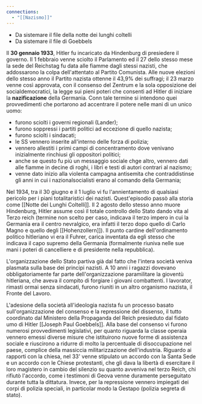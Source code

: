 ```yaml
---
connections:
  - "[[Nazismo]]"
---
```

- Da sistemare il file della notte dei lunghi coltelli
- Da sistemare il file di Goebbels




Il **30 gennaio 1933**, Hitler fu incaricato da Hindenburg di presiedere il governo. Il 1 febbraio venne sciolto il Parlamento ed il 27 dello stesso mese la sede del Reichstag fu data alle fiamme dagli stessi nazisti, che addossarono la colpa dell'attentato al Partito Comunista. Alle nuove elezioni dello stesso anno il Partito nazista ottenne il 43,9% dei suffragi; il 23 marzo venne così approvata, con il consenso del Zentrum e la sola opposizione dei socialdemocratici, la legge sui pieni poteri che consentì ad Hitler di iniziare la **nazificazione** della Germania. Conn tale termine si intendono quei provvedimenti che portarono ad accentrare il potere nelle mani di un unico uomo:

- furono sciolti i governi regionali (Lander);
- furono soppressi i partiti politici ad eccezione di quello nazista;
- furono sciolti i sindacati;
- le SS vennero inserite all'interno delle forza di polizia;
- vennero allestiti i primi campi di concentramento dove venivano inizialmente rinchiusi gli oppositori politici;
- anche se questo fu più un messaggio sociale chge altro, vennero dati alle fiamme in decine di roghi, i libri e testi di autori contrari al nazismo;
- venne dato inizio alla violenta campagna antisemita che contraddistinse gli anni in cui i nazionalsocialisti erano al comando della Germania;

Nel 1934, tra il 30 giugno e il 1 luglio vi fu l'annientamento di qualsiasi pericolo per i piani totalitaristici dei nazisti. Quest'episodio passò alla storia come [[Notte dei Lunghi Coltelli]]. Il 2 agosto dello stesso anno muore Hindenburg, Hitler assume così il totale controllo dello Stato dando vita al Terzo reich (termine non scelto per caso, indicava il terzo impero in cui la Germania era il centro nevralgico, era infatti il terzo dopo quello di Carlo Magno e quello degli [[Hohenzollern]]). Il punto cardine dell'ordinamento politico hitleriano vi era il Fuhrer, carica inventata da egli stesso che indicava il capo supremo della Germania (formalmente riuniva nelle sue mani i poteri di cancelliere  e di presidente nella repubblica). 

L'organizzazione dello Stato partiva già dal fatto che l'intera società veniva plasmata sulla base dei principi nazisti. A 10 anni i ragazzi dovevano obbligatoriamente far parte dell'organizzazione paramilitare la gioventù hitleriana, che aveva il compito di forgiare i giovani combattenti. I lavorator, rimasti ormai senza sindacati, furono riuniti in un altro organismo nazista, il Fronte del Lavoro.

L'adesione della società all'ideologia nazista fu un processo basato sull'organizzazione del consenso e la repressione del dissenso, il tutto coordinato dal Ministero della Propaganda del Reich presieduto dal fidato umo di Hitler [[Joseph Paul Goebbels]]. Alla base del consenso vi furono numerosi provvedimenti legislativi, per quanto riguarda la classe operaia vennero emessi diverse misure che istituirono nuove forme di assistenza sociale e riuscirono a ridurre di molto la percentuale di disoccupazione nel paese, complice della massiccia militarizzazione dell'industria. Riguardo ai rapporti con la chiesa, nel 33' venne stipulato un accordo con la Santa Sede e un accordo con le Chiese protestanti, che gli dava la libertà di esercitare il loro magistero in cambio del silenzio su quanto avveniva nel terzo Reich, chi rifiutò l'accordo, come i testimoni di Geova venne duramente perseguitato durante tutta la dittatura. Invece, per la repressione vennero impiegati dei corpi di polizia speciali, in particolar modo la Gestapo (polizia segreta di stato).